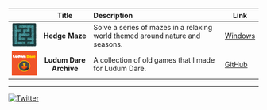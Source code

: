 | | Title | Description | Link |
| --- | :---: | :--- | --- |
| <img src="./img/HedgeMazeIcon.png" width="128"> | **Hedge Maze** | Solve a series of mazes in a relaxing world themed around nature and seasons. | [Windows](https://github.com/kennedy0/kennedy0.github.io/releases/download/HedgeMaze-v1.0.0/HedgeMaze_Win.zip) |
| <img src="./img/LudumDareIcon.png" width="128"> | **Ludum Dare Archive** | A collection of old games that I made for Ludum Dare. | [GitHub](https://github.com/kennedy0/LudumDareArchive) |

---

[![Twitter](https://img.shields.io/twitter/url/https/twitter.com/andrew_jk.svg?style=social&label=Follow%20%40andrew_jk)](https://twitter.com/andrew_jk)

